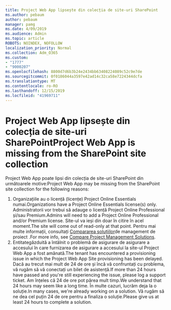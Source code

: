 ```yaml
---
title: Project Web App lipsește din colecția de site-uri SharePoint
ms.author: pebaum
author: pebaum
manager: pamg
ms.date: 4/09/2019
ms.audience: Admin
ms.topic: article
ROBOTS: NOINDEX, NOFOLLOW
localization_priority: Normal
ms.collection: Adm_O365
ms.custom:
- "1777"
- "9000207"
ms.openlocfilehash: 8800d7d6b3b24e2434bb63408224089c52c9e7de
ms.sourcegitcommit: 0f0186044a3597e42ad14c32ca58e7224344dcfa
ms.translationtype: MT
ms.contentlocale: ro-RO
ms.lasthandoff: 12/15/2019
ms.locfileid: "41969711"
---
```

# <a name="project-web-app-is-missing-from-the-sharepoint-site-collection"></a><span data-ttu-id="7d59d-102">Project Web App lipsește din colecția de site-uri SharePoint</span><span class="sxs-lookup"><span data-stu-id="7d59d-102">Project Web App is missing from the SharePoint site collection</span></span>

<span data-ttu-id="7d59d-103">Project Web App poate lipsi din colecția de site-uri SharePoint din următoarele motive:</span><span class="sxs-lookup"><span data-stu-id="7d59d-103">Project Web App may be missing from the SharePoint site collection for the following reasons:</span></span>

1. <span data-ttu-id="7d59d-104">Organizațiile au o licență (licențe) Project Online Essentials numai.</span><span class="sxs-lookup"><span data-stu-id="7d59d-104">Organizations have a Project Online Essentials license(s) only.</span></span> <span data-ttu-id="7d59d-105">Administratorii vor trebui să adauge o licență Project Online Professional și/sau Premium.</span><span class="sxs-lookup"><span data-stu-id="7d59d-105">Admins will need to add a Project Online Professional and/or Premium license.</span></span> <span data-ttu-id="7d59d-106">Site-ul va ieși din doar în citire în acel moment.</span><span class="sxs-lookup"><span data-stu-id="7d59d-106">The site will come out of read-only at that point.</span></span> <span data-ttu-id="7d59d-107">Pentru mai multe informații, consultați [Compararea soluțiilor](https://products.office.com/project/compare-microsoft-project-management-software?tab=1)de management de proiect .</span><span class="sxs-lookup"><span data-stu-id="7d59d-107">For more info, see [Compare Project Management Solutions](https://products.office.com/project/compare-microsoft-project-management-software?tab=1).</span></span>
2. <span data-ttu-id="7d59d-108">Entitategăzduită a întâlnit o problemă de asigurare de asigurare a accesului în care furnizarea de asigurare a accesului la site-ul Project Web App a fost amânată.</span><span class="sxs-lookup"><span data-stu-id="7d59d-108">The tenant has encountered a provisioning issue in which the Project Web App Site provisioning has been delayed.</span></span> <span data-ttu-id="7d59d-109">Dacă au trecut mai mult de 24 de ore și încă vă confruntați cu problema, vă rugăm să vă conectați un bilet de asistență.</span><span class="sxs-lookup"><span data-stu-id="7d59d-109">If more than 24 hours have passed and you're still experiencing the issue, please log a support ticket.</span></span> <span data-ttu-id="7d59d-110">Am înțeles că 24 de ore pot părea mult timp.</span><span class="sxs-lookup"><span data-stu-id="7d59d-110">We understand that 24 hours may seem like a long time.</span></span> <span data-ttu-id="7d59d-111">În multe cazuri, lucrăm deja la o soluție.</span><span class="sxs-lookup"><span data-stu-id="7d59d-111">In many cases, we're already working on a solution.</span></span> <span data-ttu-id="7d59d-112">Vă rugăm să ne dea cel puțin 24 de ore pentru a finaliza o soluție.</span><span class="sxs-lookup"><span data-stu-id="7d59d-112">Please give us at least 24 hours to complete a solution.</span></span>

